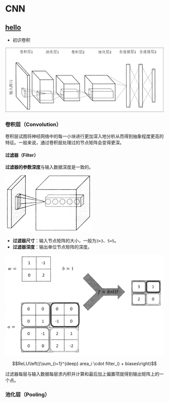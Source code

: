 # CNN

## [hello](./hello.py)

- 初识卷积

![](images/cnn.png)

### 卷积层（Convolution）

卷积层试图将神经网络中的每一小块进行更加深入地分析从而得到抽象程度更高的特征。一般来说，通过卷积层处理过的节点矩阵会变得更深。

#### 过滤器（Filter）

**过滤器的参数深度**与输入数据深度是一致的。

![](images/convolution.png)

- **过滤器尺寸**：输入节点矩阵的大小，一般为`3×3`、`5×5`。
- **过滤器深度**：输出单位节点矩阵的深度。

![](images/filter.png)

$$ReLU\left((\sum_{i=1}^{deep} area_i \cdot filter_i) + biases\right)$$

过滤器每层与输入数据每层求内积并计算和最后加上偏置项就得到输出矩阵上的一个点。

### 池化层（Pooling）